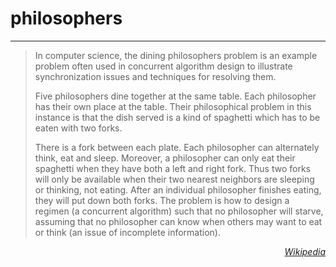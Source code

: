 # philosophers

-------------------------------------------------



>In computer science, the dining philosophers problem is an example problem often used in concurrent algorithm design to
>illustrate synchronization issues and techniques for resolving them.
>
>Five philosophers dine together at the same table. Each philosopher has their own place at the table. Their
>philosophical problem in this instance is that the dish served is a kind of spaghetti which has to be eaten with two
>forks.
>
>There is a fork between each plate. Each philosopher can alternately think, eat and sleep. Moreover, a philosopher can
>only eat their spaghetti when they have both a left and right fork. Thus two forks will only be available when their
>two nearest neighbors are sleeping or thinking, not eating. After an individual philosopher finishes eating, they will
>put down both forks. The problem is how to design a regimen (a concurrent algorithm) such that no philosopher will
>starve, assuming that no philosopher can know when others may want to eat or think (an issue of incomplete information).

*<p align=right><a href="https://en.wikipedia.org/wiki/Dining_philosophers_problem">Wikipedia</a></p>*
